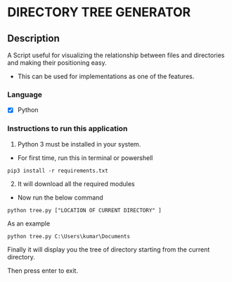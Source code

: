 # DIRECTORY TREE GENERATOR

## Description
A Script useful for visualizing the relationship between files and directories and making their positioning easy.
- This can be used for implementations as one of the features. 

### Language
- [X] Python
  
### Instructions to run this application

  1. Python 3 must be installed in your system.

  - For first time, run this in terminal or powershell
```
pip3 install -r requirements.txt
```
  2. It will download all the required modules

  - Now run the below command
```
python tree.py ["LOCATION OF CURRENT DIRECTORY" ]
```
As an example 
```
python tree.py C:\Users\kumar\Documents
```
Finally it will display you the tree of directory starting from the current directory.

Then press enter to exit.
